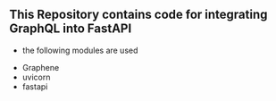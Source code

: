 ## This Repository contains code for integrating GraphQL into FastAPI

- the following modules are used

* Graphene
* uvicorn
* fastapi
